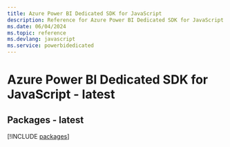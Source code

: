 ```yaml
---
title: Azure Power BI Dedicated SDK for JavaScript
description: Reference for Azure Power BI Dedicated SDK for JavaScript
ms.date: 06/04/2024
ms.topic: reference
ms.devlang: javascript
ms.service: powerbidedicated
---
```

# Azure Power BI Dedicated SDK for JavaScript - latest
## Packages - latest
[!INCLUDE [packages](power-bi-dedicated-index.md)]